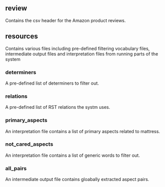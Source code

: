 ## review
Contains the csv header for the Amazon product reviews. 
## resources
Contains various files including pre-defined filtering vocabulary files, intermediate output files and interpretation files from running parts of the system
### determiners
A pre-defined list of determiners to filter out.
### relations
A pre-defined list of RST relations the systm uses.
### primary_aspects
An interpretation file contains a list of primary aspects related to mattress.
### not_cared_aspects
An interpretation file contains a list of generic words to filter out.
### all_pairs
An intermediate output file contains gloabally extracted aspect pairs.
